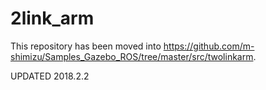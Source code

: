 # 2link_arm
This repository has been moved into https://github.com/m-shimizu/Samples_Gazebo_ROS/tree/master/src/twolinkarm.

UPDATED 2018.2.2
